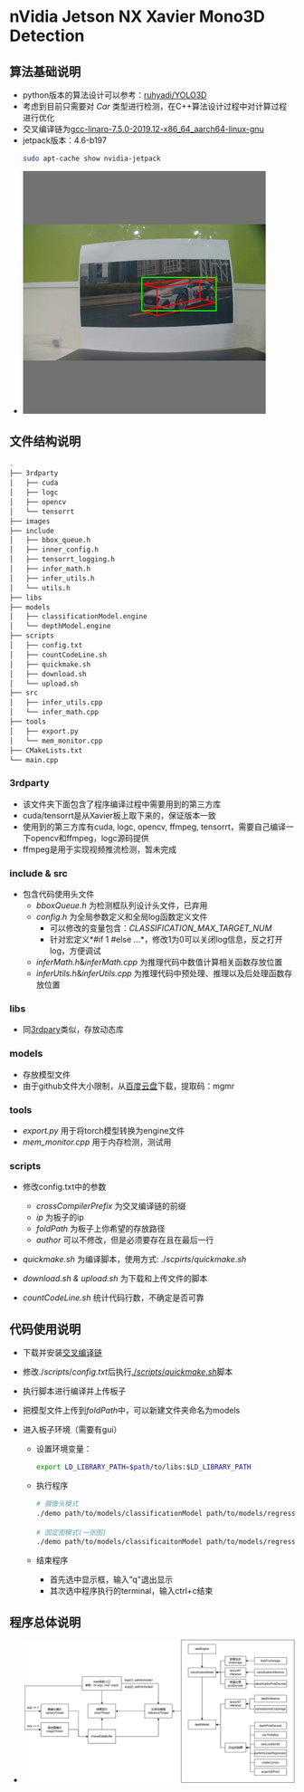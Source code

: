 # nVidia Jetson NX Xavier Mono3D Detection

## 算法基础说明
* python版本的算法设计可以参考：[ruhyadi/YOLO3D](https://github.com/ruhyadi/YOLO3D)
* 考虑到目前只需要对 *Car* 类型进行检测，在C++算法设计过程中对计算过程进行优化
* 交叉编译链为[gcc-linaro-7.5.0-2019.12-x86_64_aarch64-linux-gnu](https://releases.linaro.org/components/toolchain/binaries/latest-7/aarch64-linux-gnu/gcc-linaro-7.5.0-2019.12-x86_64_aarch64-linux-gnu.tar.xz)
* jetpack版本：4.6-b197
  ```bash
  sudo apt-cache show nvidia-jetpack
  ```
* <img src="./images/dump.jpg" alt="result" style="zoom:67%;" />



## 文件结构说明

```bash
.
├── 3rdparty
│   ├── cuda
│   ├── logc
│   ├── opencv
│   └── tensorrt
├── images
├── include
│   ├── bbox_queue.h
│   ├── inner_config.h
│   ├── tensorrt_logging.h
│   ├── infer_math.h
│   ├── infer_utils.h
│   └── utils.h
├── libs
├── models
│   ├── classificationModel.engine
│   └── depthModel.engine
├── scripts
│   ├── config.txt
│   ├── countCodeLine.sh
│   ├── quickmake.sh
│   ├── download.sh
│   └── upload.sh
├── src
│   ├── infer_utils.cpp
│   └── infer_math.cpp
├── tools
│   ├── export.py
│   └── mem_monitor.cpp
├── CMakeLists.txt
└── main.cpp
```

### 3rdparty

* 该文件夹下面包含了程序编译过程中需要用到的第三方库
* cuda/tensorrt是从Xavier板上取下来的，保证版本一致
* 使用到的第三方库有cuda, logc, opencv, ffmpeg, tensorrt，需要自己编译一下opencv和ffmpeg，logc源码提供
* ffmpeg是用于实现视频推流检测，暂未完成

### include & src

* 包含代码使用头文件
  * *bboxQueue.h* 为检测框队列设计头文件，已弃用
  * *config.h* 为全局参数定义和全局log函数定义文件
    * 可以修改的变量包含：*CLASSIFICATION_MAX_TARGET_NUM*
    * 针对宏定义*#if 1 #else ...*，修改1为0可以关闭log信息，反之打开log，方便调试
  * *inferMath.h*&*inferMath.cpp* 为推理代码中数值计算相关函数存放位置
  * *inferUtils.h*&*inferUtils.cpp* 为推理代码中预处理、推理以及后处理函数存放位置

### libs

* 同[3rdpary](###3rdpary)类似，存放动态库

### models

* 存放模型文件
* 由于github文件大小限制，从[百度云盘](https://pan.baidu.com/s/18V2-is9FtodHxA0PUb45fQ)下载，提取码：mgmr

### tools

* *export.py* 用于将torch模型转换为engine文件
* *mem_monitor.cpp* 用于内存检测，测试用

### scripts

* 修改config.txt中的参数
  * *crossCompilerPrefix* 为交叉编译链的前缀
  * *ip* 为板子的ip
  * *foldPath* 为板子上你希望的存放路径
  * *author* 可以不修改，但是必须要存在且在最后一行

* *quickmake.sh* 为编译脚本，使用方式: $./scpirts/quickmake.sh$
* *download.sh & upload.sh* 为下载和上传文件的脚本
* *countCodeLine.sh* 统计代码行数，不确定是否可靠



## 代码使用说明

* 下载并安装[交叉编译链](##算法基础说明)

* 修改$./scripts/config.txt$后执行[$./scripts/quickmake.sh$](###scripts)脚本

* 执行脚本进行编译并上传板子

* 把模型文件上传到*foldPath*中，可以新建文件夹命名为models

* 进入板子环境（需要有gui）

  * 设置环境变量：

    ```bash
    export LD_LIBRARY_PATH=$path/to/libs:$LD_LIBRARY_PATH
    ```

  * 执行程序

    ```bash
    # 摄像头模式
    ./demo path/to/models/classificationModel path/to/models/regressionModel
    
    # 固定图模式(一张图)
    ./demo path/to/models/classificaitonModel path/to/models/regressionModel path/to/detection/image
    ```

  * 结束程序

    * 首先选中显示框，输入”q"退出显示
    * 其次选中程序执行的terminal，输入ctrl+c结束


## 程序总体说明
* <img src="./images/totalView.jpg" alt="程序设计"/>
